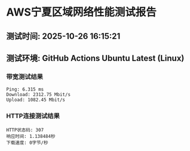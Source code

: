 # AWS宁夏区域网络性能测试报告
## 测试时间: 2025-10-26 16:15:21
## 测试环境: GitHub Actions Ubuntu Latest (Linux)

### 带宽测试结果
```
Ping: 6.315 ms
Download: 2312.75 Mbit/s
Upload: 1082.45 Mbit/s
```

### HTTP连接测试结果
```
HTTP状态码: 307
响应时间: 1.138484秒
下载速度: 0字节/秒
```

